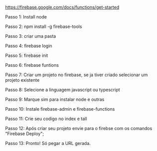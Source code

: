 https://firebase.google.com/docs/functions/get-started

Passo 1: Install node 

Passo 2: npm install -g firebase-tools

Passo 3: criar uma pasta

Passo 4: firebase login

Passo 5: firebase init

Passo 6: firebase funtions

Passo 7: Criar um projeto no firebase, se ja tiver criado selecionar um projeto existente

Passo 8: Selecione a linguagem javascript ou typescript

Passo 9: Marque sim para instalar node e outras

Passo 10: Instale firebase-admin e firebase-functions

Passo 11: Crie seu codigo no index e tall

Passo 12: Após criar seu projeto envie para o firebse com os comandos "Firebase Deploy";

Passo 13: Pronto! Só pegar a URL gerada. 